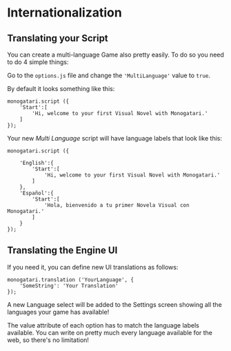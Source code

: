 # Internationalization

## Translating your Script

You can create a multi-language Game also pretty easily. To do so you need to do 4 simple things:

Go to the `options.js` file and change the `'MultiLanguage'` value to `true`.

By default it looks something like this:

```
monogatari.script ({
    'Start':[
        'Hi, welcome to your first Visual Novel with Monogatari.'
    ]
});
```

Your new _Multi Language_ script will have language labels that look like this:

```
monogatari.script ({

    'English':{
        'Start':[
            'Hi, welcome to your first Visual Novel with Monogatari.'
        ]
    },
    'Español':{
        'Start':[
            'Hola, bienvenido a tu primer Novela Visual con Monogatari.'
        ]
    }
});
```

## Translating the Engine UI

If you need it, you can define new UI translations as follows:

```
monogatari.translation ('YourLanguage', {
    'SomeString': 'Your Translation'
});
```

A new Language select will be added to the Settings screen showing all the languages your game has available!

The value attribute of each option has to match the language labels available. You can write on pretty much every language available for the web, so there's no limitation!

